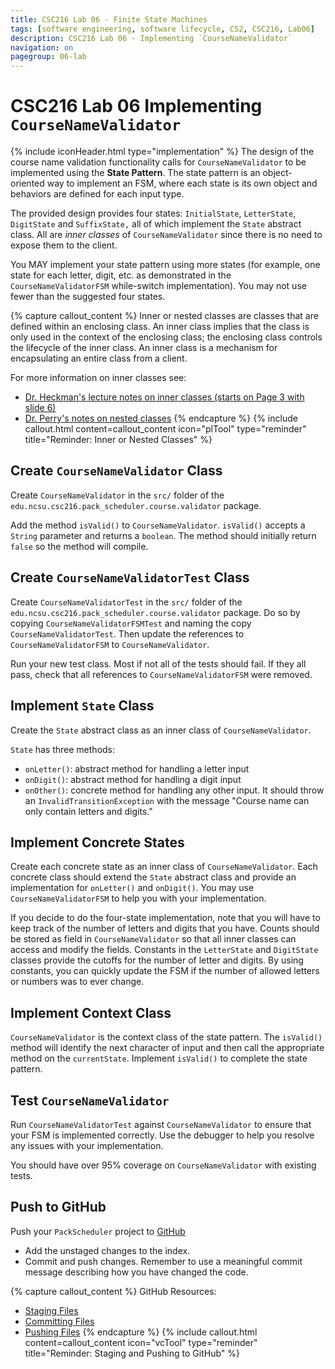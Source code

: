 ```yaml
---
title: CSC216 Lab 06 - Finite State Machines
tags: [software engineering, software lifecycle, CS2, CSC216, Lab06]
description: CSC216 Lab 06 - Implementing `CourseNameValidator`
navigation: on
pagegroup: 06-lab
---
```


# CSC216 Lab 06 Implementing `CourseNameValidator`
{% include iconHeader.html type="implementation" %}
The design of the course name validation functionality calls for `CourseNameValidator` to be implemented using the **State Pattern**.  The state pattern is an object-oriented way to implement an FSM, where each state is its own object and behaviors are defined for each input type.

The provided design provides four states: `InitialState`, `LetterState`, `DigitState` and `SuffixState,` all of which implement the `State` abstract class.  All are *inner classes* of `CourseNameValidator` since there is no need to expose them to the client.  

You MAY implement your state pattern using more states (for example, one state for each letter, digit, etc. as demonstrated in the `CourseNameValidatorFSM` while-switch implementation).  You may not use fewer than the suggested four states. 


{% capture callout_content %}
Inner or nested classes are classes that are defined within an enclosing class. An inner class implies that the class is only used in the context of the enclosing class; the enclosing class controls the lifecycle of the inner class.  An inner class is a mechanism for encapsulating an entire class from a client.

For more information on inner classes see:

  * [Dr. Heckman's lecture notes on inner classes (starts on Page 3 with slide 6)](https://www.csc.ncsu.edu/courses/csc216-common/Heckman/lectures/13_InnerClasses_Iterators.pdf)
  * [Dr. Perry's notes on nested classes](https://courses.ncsu.edu/csc216/lec/601/wrap/lectures/9_0_inner_classes.html)
{% endcapture %}
{% include callout.html content=callout_content icon="plTool" type="reminder" title="Reminder: Inner or Nested Classes" %}


## Create `CourseNameValidator` Class
Create `CourseNameValidator` in the `src/` folder of the `edu.ncsu.csc216.pack_scheduler.course.validator` package.  

Add the method `isValid()` to `CourseNameValidator`.  `isValid()` accepts a `String` parameter and returns a `boolean`.  The method should initially return `false` so the method will compile.


## Create `CourseNameValidatorTest` Class
Create `CourseNameValidatorTest` in the `src/` folder of the `edu.ncsu.csc216.pack_scheduler.course.validator` package.  Do so by copying `CourseNameValidatorFSMTest` and naming the copy `CourseNameValidatorTest`.  Then update the references to `CourseNameValidatorFSM` to `CourseNameValidator`.

Run your new test class.  Most if not all of the tests should fail.  If they all pass, check that all references to `CourseNameValidatorFSM` were removed.


## Implement `State` Class
Create the `State` abstract class as an inner class of `CourseNameValidator`.

`State` has three methods:

  * `onLetter()`: abstract method for handling a letter input
  * `onDigit()`: abstract method for handling a digit input
  * `onOther()`: concrete method for handling any other input.  It should throw an `InvalidTransitionException` with the message "Course name can only contain letters and digits."
  

## Implement Concrete States
Create each concrete state as an inner class of `CourseNameValidator`.  Each concrete class should extend the `State` abstract class and provide an implementation for `onLetter()` and `onDigit()`.  You may use `CourseNameValidatorFSM` to help you with your implementation.

If you decide to do the four-state implementation, note that you will have to keep track of the number of letters and digits that you have.  Counts should be stored as field in `CourseNameValidator` so that all inner classes can access and modify the fields.  Constants in the `LetterState` and `DigitState` classes provide the cutoffs for the number of letter and digits.  By using constants, you can quickly update the FSM if the number of allowed letters or numbers was to ever change.


## Implement Context Class
`CourseNameValidator` is the context class of the state pattern.  The `isValid()` method will identify the next character of input and then call the appropriate method on the `currentState`.  Implement `isValid()` to complete the state pattern.


## Test `CourseNameValidator`
Run `CourseNameValidatorTest` against `CourseNameValidator` to ensure that your FSM is implemented correctly.  Use the debugger to help you resolve any issues with your implementation.  

You should have over 95% coverage on `CourseNameValidator` with existing tests.  


## Push to GitHub
Push your `PackScheduler` project to [GitHub](https://github.ncsu.edu)

  * Add the unstaged changes to the index.
  * Commit and push changes.  Remember to use a meaningful commit message describing how you have changed the code.  

{% capture callout_content %}
GitHub Resources:

  * [Staging Files](../../git-tutorial/git-staging)
  * [Committing Files](../../git-tutorial/git-commit)
  * [Pushing Files](../../git-tutorial/git-push)
{% endcapture %}
{% include callout.html content=callout_content icon="vcTool" type="reminder" title="Reminder: Staging and Pushing to GitHub" %}
